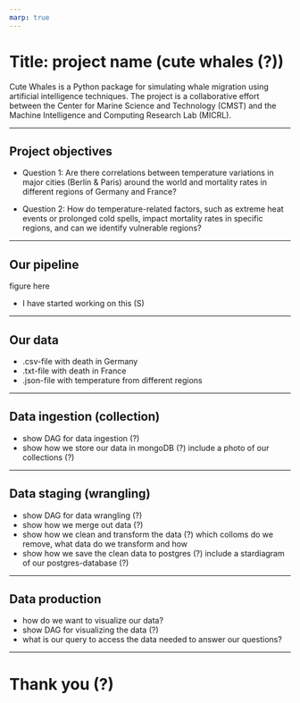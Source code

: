 ```yaml
---
marp: true
---
```


# Title: project name (cute whales (?))
Cute Whales is a Python package for simulating whale migration using artificial intelligence techniques. The project is a collaborative effort between the Center for Marine Science and Technology (CMST) and the Machine Intelligence and Computing Research Lab (MICRL).

---

## Project objectives

- Question 1: Are there correlations between temperature variations in major cities (Berlin & Paris) around the world and mortality rates in different regions of Germany and France?

- Question 2: How do temperature-related factors, such as extreme heat events or prolonged cold spells, impact mortality rates in specific regions, and can we identify vulnerable regions?

---

## Our pipeline

figure here
- I have started working on this (S)

---

## Our data

- .csv-file with death in Germany
- .txt-file with death in France
- .json-file with temperature from different regions

---

## Data ingestion (collection)
- show DAG for data ingestion (?)
- show how we store our data in mongoDB (?)
include a photo of our collections (?)
---

## Data staging (wrangling)
- show DAG for data wrangling (?)
- show how we merge out data (?)
- show how we clean and transform the data (?)
which colloms do we remove, what data do we transform and how
- show how we save the clean data to postgres (?)
include a stardiagram of our postgres-database (?)
---

## Data production 
- how do we want to visualize our data?
- show DAG for visualizing the data (?)
- what is our query to access the data needed to answer our questions?

---

# Thank you (?)